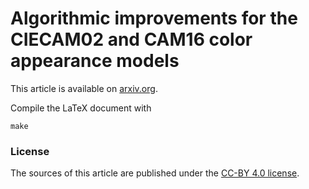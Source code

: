 # Algorithmic improvements for the CIECAM02 and CAM16 color appearance models

This article is available on [arxiv.org](https://arxiv.org/abs/1802.06067).

Compile the LaTeX document with

```
make
```

### License

The sources of this article are published under the [CC-BY 4.0 license](https://creativecommons.org/licenses/by/4.0/).
